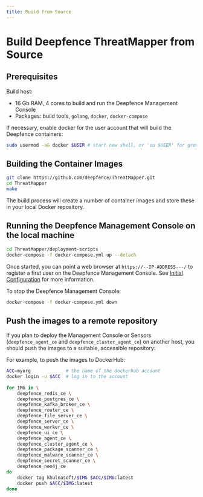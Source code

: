 ```yaml
---
title: Build from Source
---
```


# Build Deepfence ThreatMapper from Source

## Prerequisites

Build host:
 * 16 Gb RAM, 4 cores to build and run the Deepfence Management Console
 * Packages: build tools, `golang`, `docker`, `docker-compose`

If necessary, enable docker for the user account that will build the Deepfence containers:

```bash
sudo usermod -aG docker $USER # start new shell, or 'su $USER' for group change to take effect
```

## Building the Container Images

```bash
git clone https://github.com/deepfence/ThreatMapper.git
cd ThreatMapper
make
```

The build process will create a number of container images and store these in your local Docker repository.

## Running the Deepfence Management Console on the local machine

```bash
cd ThreatMapper/deployment-scripts
docker-compose -f docker-compose.yml up --detach
```

Once started, you can point a web browser at `https://--IP-ADDRESS---/` to register a first user on the Deepfence Management Console.  See [Initial Configuration](/docs/v2.0/console/initial-configuration) for more information.

To stop the Deepfence Management Console:

```bash
docker-compose -f docker-compose.yml down
```

## Push the images to a remote repository

If you plan to deploy the Management Console or Sensors (`deepfence_agent_ce` and `deepfence_cluster_agent_ce`) on another host, you should push the images to a suitable, accessible repository:

For example, to push the images to DockerHub:

```bash
ACC=myorg             # the name of the dockerhub account 
docker login -u $ACC  # log in to the account
    
for IMG in \
    deepfence_redis_ce \
    deepfence_postgres_ce \
    deepfence_kafka_broker_ce \
    deepfence_router_ce \
    deepfence_file_server_ce \
    deepfence_server_ce \
    deepfence_worker_ce \
    deepfence_ui_ce \
    deepfence_agent_ce \
    deepfence_cluster_agent_ce \
    deepfence_package_scanner_ce \
    deepfence_malware_scanner_ce \
    deepfence_secret_scanner_ce \
    deepfence_neo4j_ce
do
    docker tag khulnasoft/$IMG $ACC/$IMG:latest
    docker push $ACC/$IMG:latest
done
```
